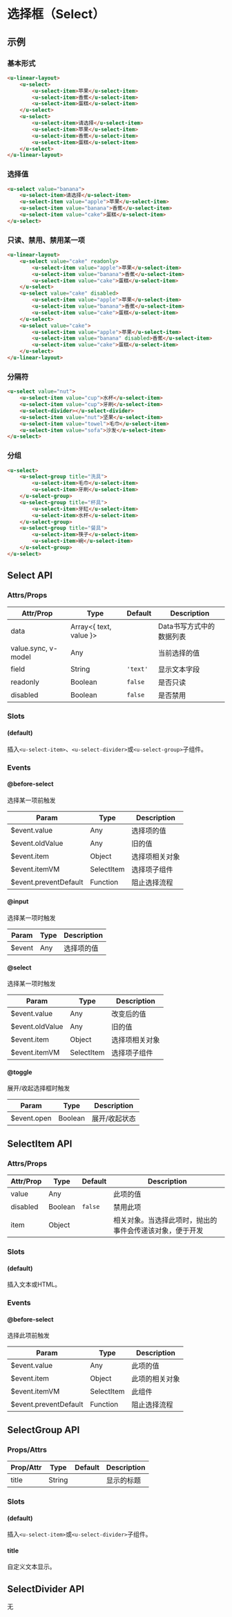 # 选择框（Select）

## 示例
### 基本形式

<!-- 有两种书写方式，这里推荐使用Tag方式，使用起来更加灵活。

#### Tag方式 -->

``` html
<u-linear-layout>
    <u-select>
        <u-select-item>苹果</u-select-item>
        <u-select-item>香蕉</u-select-item>
        <u-select-item>蛋糕</u-select-item>
    </u-select>
    <u-select>
        <u-select-item>请选择</u-select-item>
        <u-select-item>苹果</u-select-item>
        <u-select-item>香蕉</u-select-item>
        <u-select-item>蛋糕</u-select-item>
    </u-select>
</u-linear-layout>
```

<!-- #### Data方式
``` html
<u-linear-layout>
    <u-select :data="[
        { text: '苹果' },
        { text: '香蕉' },
        { text: '蛋糕' },
    ]"></u-select>
    <u-select :data="[
        { text: '请选择' },
        { text: '苹果' },
        { text: '香蕉' },
        { text: '蛋糕' },
    ]"></u-select>
</u-linear-layout>
``` -->

### 选择值

<!-- #### Tag方式 -->

``` html
<u-select value="banana">
    <u-select-item>请选择</u-select-item>
    <u-select-item value="apple">苹果</u-select-item>
    <u-select-item value="banana">香蕉</u-select-item>
    <u-select-item value="cake">蛋糕</u-select-item>
</u-select>
```

<!-- #### Data方式
``` html
<u-select value="cake" :data="[
    { text: '请选择' },
    { text: '苹果', value: 'A' },
    { text: '香蕉', value: 'B' },
    { text: '蛋糕', value: 'C' },
]"></u-select>
``` -->

### 只读、禁用、禁用某一项

<!-- #### Tag方式 -->

``` html
<u-linear-layout>
    <u-select value="cake" readonly>
        <u-select-item value="apple">苹果</u-select-item>
        <u-select-item value="banana">香蕉</u-select-item>
        <u-select-item value="cake">蛋糕</u-select-item>
    </u-select>
    <u-select value="cake" disabled>
        <u-select-item value="apple">苹果</u-select-item>
        <u-select-item value="banana">香蕉</u-select-item>
        <u-select-item value="cake">蛋糕</u-select-item>
    </u-select>
    <u-select value="cake">
        <u-select-item value="apple">苹果</u-select-item>
        <u-select-item value="banana" disabled>香蕉</u-select-item>
        <u-select-item value="cake">蛋糕</u-select-item>
    </u-select>
</u-linear-layout>
```

<!-- #### Data方式

``` html
<u-select value="cake" :data="[
    { text: '苹果', value: 'A' },
    { text: '香蕉', value: 'B', disabled: true },
    { text: '蛋糕', value: 'C' },
]"></u-select>
``` -->

### 分隔符

``` html
<u-select value="nut">
    <u-select-item value="cup">水杯</u-select-item>
    <u-select-item value="cup">牙刷</u-select-item>
    <u-select-divider></u-select-divider>
    <u-select-item value="nut">坚果</u-select-item>
    <u-select-item value="towel">毛巾</u-select-item>
    <u-select-item value="sofa">沙发</u-select-item>
</u-select>
```

### 分组

``` html
<u-select>
    <u-select-group title="洗具">
        <u-select-item>毛巾</u-select-item>
        <u-select-item>牙刷</u-select-item>
    </u-select-group>
    <u-select-group title="杯具">
        <u-select-item>牙缸</u-select-item>
        <u-select-item>水杯</u-select-item>
    </u-select-group>
    <u-select-group title="餐具">
        <u-select-item>筷子</u-select-item>
        <u-select-item>碗</u-select-item>
    </u-select-group>
</u-select>
```

## Select API
### Attrs/Props

| Attr/Prop | Type | Default | Description |
| --------- | ---- | ------- | ----------- |
| data | Array\<{ text, value }\> | | Data书写方式中的数据列表 |
| value.sync, v-model | Any | | 当前选择的值 |
| field | String | `'text'` | 显示文本字段 |
| readonly | Boolean | `false` | 是否只读 |
| disabled | Boolean | `false` | 是否禁用 |

### Slots

#### (default)

插入`<u-select-item>`、`<u-select-divider>`或`<u-select-group>`子组件。

### Events

#### @before-select

选择某一项前触发

| Param | Type | Description |
| ----- | ---- | ----------- |
| $event.value | Any | 选择项的值 |
| $event.oldValue | Any | 旧的值 |
| $event.item | Object | 选择项相关对象 |
| $event.itemVM | SelectItem | 选择项子组件 |
| $event.preventDefault | Function | 阻止选择流程 |

#### @input

选择某一项时触发

| Param | Type | Description |
| ----- | ---- | ----------- |
| $event | Any | 选择项的值 |

#### @select

选择某一项时触发

| Param | Type | Description |
| ----- | ---- | ----------- |
| $event.value | Any | 改变后的值 |
| $event.oldValue | Any | 旧的值 |
| $event.item | Object | 选择项相关对象 |
| $event.itemVM | SelectItem | 选择项子组件 |

#### @toggle

展开/收起选择框时触发

| Param | Type | Description |
| ----- | ---- | ----------- |
| $event.open | Boolean | 展开/收起状态 |

## SelectItem API
### Attrs/Props

| Attr/Prop | Type | Default | Description |
| --------- | ---- | ------- | ----------- |
| value | Any | | 此项的值 |
| disabled | Boolean | `false` | 禁用此项 |
| item | Object | | 相关对象。当选择此项时，抛出的事件会传递该对象，便于开发 |

### Slots

#### (default)

插入文本或HTML。

### Events

#### @before-select

选择此项前触发

| Param | Type | Description |
| ----- | ---- | ----------- |
| $event.value | Any | 此项的值 |
| $event.item | Object | 此项的相关对象 |
| $event.itemVM | SelectItem | 此组件 |
| $event.preventDefault | Function | 阻止选择流程 |

## SelectGroup API

### Props/Attrs

| Prop/Attr | Type | Default | Description |
| --------- | ---- | ------- | ----------- |
| title | String |  | 显示的标题 |

### Slots

#### (default)

插入`<u-select-item>`或`<u-select-divider>`子组件。

#### title

自定义文本显示。

## SelectDivider API

无
